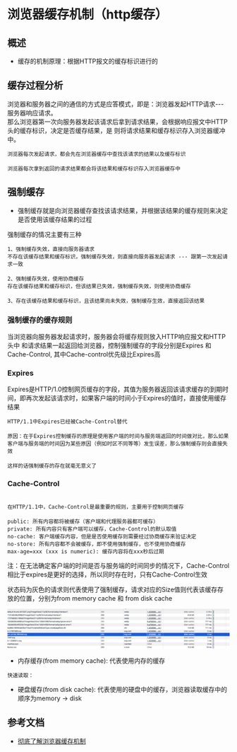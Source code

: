 # 浏览器缓存机制（http缓存）
## 概述
* 缓存的机制原理：根据HTTP报文的缓存标识进行的

## 缓存过程分析
浏览器和服务器之间的通信的方式是应答模式，即是：浏览器发起HTTP请求---服务器响应请求。<br>
那么浏览器第一次向服务器发起该请求后拿到请求结果，会根据响应报文中HTTP头的缓存标识，决定是否缓存结果，是 则将请求结果和缓存标识存入浏览器缓冲中。

```$xslt
浏览器每次发起请求，都会先在浏览器缓存中查找该请求的结果以及缓存标识

浏览器每次拿到返回的请求结果都会将该结果和缓存标识存入浏览器缓存中
```
## 强制缓存
* 强制缓存就是向浏览器缓存查找该请求结果，并根据该结果的缓存规则来决定是否使用该缓存结果的过程<br>

强制缓存的情况主要有三种

```$xslt
1、强制缓存失效，直接向服务器请求
不存在该缓存结果和缓存标识，强制缓存失效，则直接向服务器发起请求 --- 跟第一次发起请求一致

2、强制缓存失效，使用协商缓存
存在该缓存结果和缓存标识，但该结果已失效，强制缓存失效，则使用协商缓存

3、存在该缓存结果和缓存标识，且该结果尚未失效，强制缓存生效，直接返回该结果
```
### 强制缓存的缓存规则
当浏览器向服务器发起请求时，服务器会将缓存规则放入HTTP响应报文和HTTP头中  和请求结果一起返回给浏览器，控制强制缓存的字段分别是Expires 和 Cache-Control,
其中Cache-control优先级比Expires高

### Expires
Expires是HTTP/1.0控制网页缓存的字段，其值为服务器返回该请求缓存的到期时间，即再次发起该请求时，如果客户端的时间小于Expires的值时，直接使用缓存结果

```$xslt
HTTP/1.1中Expires已经被Cache-Control替代

原因：在于Expires控制缓存的原理是使用客户端的时间与服务端返回的时间做对比，那么如果客户端与服务端的时间因为某些原因（例如时区不同等等）发生误差，那么强制缓存则会直接失效

这样的话强制缓存的存在就毫无意义了
```

### Cache-Control
```$xslt

在HTTP/1.1中，Cache-Control是最重要的规则，主要用于控制网页缓存

public: 所有内容都将被缓存（客户端和代理服务器都可缓存）
private: 所有内容只有客户端可以缓存，Cache-Control的默认取值
no-cache: 客户端缓存内容，但是是否使用缓存则需要经过协商缓存来验证决定
no-store: 所有内容都不会被缓存，即不使用强制缓存，也不使用协商缓存
max-age=xxx (xxx is numeric): 缓存内容将在xxx秒后过期

```
注：在无法确定客户端的时间是否与服务端的时间同步的情况下，Cache-Control相比于expires是更好的选择，所以同时存在时，只有Cache-Control生效


状态码为灰色的请求则代表使用了强制缓存，请求对应的Size值则代表该缓存存放的位置，分别为from memory cache 和 from disk cache<br>

![mahua](./img/cache-example.png)

* 内存缓存(from memory cache): 代表使用内存的缓存
```$xslt
快速读取：
```


* 硬盘缓存(from disk cache): 代表使用的硬盘中的缓存，浏览器读取缓存中的顺序为memory -> disk



## 参考文档
* [彻底了解浏览器缓存机制](https://juejin.im/entry/5ad86c16f265da505a77dca4)
